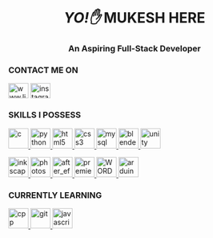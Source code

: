 <h1 align="center"><EM>YO!✋</EM> MUKESH HERE</h1>
<h3 align="center">An Aspiring Full-Stack Developer</h3>
<h3 align="left">CONTACT ME ON </h3>
<p align="left">

<a href="www.linkedin.com/in/mukesh-kannan-mk" target="blank"><img align="center" src="https://cdn-icons-png.flaticon.com/512/174/174857.png" alt="www.linkedin.com/in/mukesh-kannan-mk" height="30" width="40" /></a>
<a href="https://instagram.com/mukesh_kannanmk/" target="blank"><img align="center" src="https://upload.wikimedia.org/wikipedia/commons/thumb/9/95/Instagram_logo_2022.svg/1200px-Instagram_logo_2022.svg.png" alt="instagram.com/mukesh_kannanmk/" height="30" width="40" /></a>
</p>

<h3 align="left">SKILLS I POSSESS</h3>
<p align="left">
      <a href="https://www.cprogramming.com/" target="_blank" rel="noreferrer"> <img src="https://upload.wikimedia.org/wikipedia/commons/1/18/C_Programming_Language.svg" alt="c" width="40" height="40"/> </a> 
    <a href="https://www.python.org" target="_blank" rel="noreferrer"> <img src="https://cdn4.iconfinder.com/data/icons/logos-and-brands/512/267_Python_logo-1024.png" alt="python" width="40" height="40"/> </a> 
    <a href="https://www.w3.org/html/" target="_blank" rel="noreferrer"> <img src="https://cdn1.iconfinder.com/data/icons/logotypes/32/badge-html-5-1024.png" alt="html5" width="40" height="40"/> </a> 
    <a href="https://www.w3schools.com/css/" target="_blank" rel="noreferrer"> <img src="https://cdn1.iconfinder.com/data/icons/logotypes/32/badge-css-3-1024.png" alt="css3" width="40" height="40"/> </a> 
  <a href="https://www.mysql.com/" target="_blank" rel="noreferrer"> <img src="https://cdn4.iconfinder.com/data/icons/logos-3/181/MySQL-1024.png" alt="mysql" width="40" height="40"/> </a> 
    <a href="https://www.blender.org/" target="_blank" rel="noreferrer"> <img src="https://download.blender.org/branding/community/blender_community_badge_white.svg" alt="blender" width="40" height="40"/> </a>  
  <a href="https://unity.com/" target="_blank" rel="noreferrer"> <img src="https://www.vectorlogo.zone/logos/unity3d/unity3d-icon.svg" alt="unity" width="40" height="40"/> </a> </p>
    <p><a href="https://inkscape.org/" target="_blank" rel="noreferrer"> <img src="https://media.inkscape.org/media/resources/file/inkscape.svg" alt="inkscape" width="40" height="40"/> </a> 
  <a href="https://www.adobe.com/in/products/photoshop.html" target="_blank" rel="noreferrer"> <img src="https://cdn.worldvectorlogo.com/logos/adobe-photoshop-2.svg" alt="photoshop" width="40" height="40"/> </a>
  <a href="https://www.adobe.com/in/products/aftereffects.html" target="_blank" rel="noreferrer"> <img src="https://cdn.worldvectorlogo.com/logos/after-effects-cc.svg" alt="after_effects" width="40" height="40"/> </a>
  <a href="https://www.adobe.com/products/premiere.html" target="_blank" rel="noreferrer"> <img src="https://cdn.worldvectorlogo.com/logos/premiere-cc.svg" alt="premiere_pro" width="40" height="40"/> </a>
  <a href="https://wordpress.com" target="_blank" rel="noreferrer"> <img src="https://cdn.worldvectorlogo.com/logos/wordpress-blue.svg" alt="WORDPRESS" width="40" height="40"/> </a>
    <a href="https://www.arduino.cc/" target="_blank" rel="noreferrer"> <img src="https://cdn.worldvectorlogo.com/logos/arduino-1.svg" alt="arduino" width="40" height="40"/> </a> </p>



<h3 align="left">CURRENTLY LEARNING</h3>
<p align="left">
  <a href="https://www.cprogramming.com/" target="_blank" rel="noreferrer"> <img src="https://cdn4.iconfinder.com/data/icons/logos-brands-in-colors/404/c_logo-1024.png" alt="cpp" width="40" height="40"/> </a> 
  <a href="https://git-scm.com/" target="_blank" rel="noreferrer"> <img src="https://www.vectorlogo.zone/logos/git-scm/git-scm-icon.svg" alt="git" width="40" height="40"/> </a> 
  <a href="https://developer.mozilla.org/en-US/docs/Web/JavaScript" target="_blank" rel="noreferrer"> <img src="https://cdn1.iconfinder.com/data/icons/development-2-yellow/60/30_-Javascript-_development_coding_programming_code-1024.png" alt="javascript" width="40" height="40"/> </a> </p>
